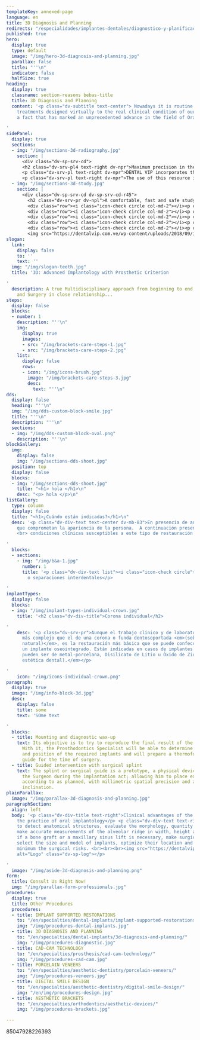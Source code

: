 ```yaml
---
templateKey: annexed-page
language: en
title: 3D Diagnosis and Planning
redirects: "/especialidades/implantes-dentales/diagnostico-y-planificacion-3d/"
published: true
hero:
  display: true
  type: default
  image: "/img/hero-3d-diagnosis-and-planning.jpg"
  parallax: false
  title: "''\n"
  indicator: false
  halfSize: true
heading:
  display: true
  classname: section-reasons bebas-title
  title: 3D Diagnosis and Planning
  content: '<p class="dv-subtitle text-center"> Nowadays it is routine to transfer
    treatments designed virtually to the real clinical condition of our patients,
    a fact that has marked an unprecedented advance in the field of Oral Rehabilitation.</p>

'
sidePanel:
  display: true
  sections:
  - img: "/img/sections-3d-radiography.jpg"
    section: |
      <div class="dv-sp-srv-cd">
      <h2 class="dv-srv-pl4 text-right dv-npr">Maximum precision in the placement of your dental implants!</h2>
      <p class="dv-srv-pl text-right dv-npr">DENTAL VIP incorporates the latest technology in its Oral Implantology procedures, the Cone Beam Volumetric Tomography <em>(CBVT-3D Digital Scanner)</em>; a tool of high clinical value that provides three-dimensional, accurate and top quality digital images.</p>
      <p class="dv-srv-pl text-right dv-npr">The use of this resource is essential for the surgical planning of the case, particularly when implants are to be placed in the posterior sector of the mandible and/or upper jaw, since it allows us to delimit the canal of the inferior dental nerve and know the exact distance between alveolar ridge and maxillary sinus; anatomical structures that must always be respected to prevent risks, complications and operative failures.</p> </div>
  - img: "/img/sections-3d-study.jpg"
    section: |
      <div class="dv-sp-srv-cd dv-sp-srv-cd-r45">
        <h2 class="dv-srv-pr dv-npl">A comfortable, fast and safe study...</h2>
        <div class="row"><i class="icon-check circle col-md-2"></i><p class="dv-srv-pr dv-npl col-md-10">Low radiation dose, much smaller than that of a conventional CAT scan.</p></div>
        <div class="row"><i class="icon-check circle col-md-2"></i><p class="dv-srv-pr dv-npl col-md-10">Short exposure time, less than three minutes. </p></div>
        <div class="row"><i class="icon-check circle col-md-2"></i><p class="dv-srv-pr dv-npl col-md-10">Scanned with the patient in sitting posture. </p></div>
        <div class="row"><i class="icon-check circle col-md-2"></i><p class="dv-srv-pr dv-npl col-md-10">Open tomograph that provides great comfort, avoiding feelings of confinement or claustrophobia. </p></div>
        <div class="row"><i class="icon-check circle col-md-2"></i><p class="dv-srv-pr dv-npl col-md-10">Information in DICOM format that allows, through special software, a unique procedure of visualization and therapeutic planning.</p></div>
        <img src="https://dentalvip.com.ve/wp-content/uploads/2018/09/impl-img7.jpg" alt="Logo" class="dv-sp-log"></div>
slogan:
  link:
    display: false
    to: ''
    text: ''
  img: "/img/slogan-teeth.jpg"
  title: '3D: Advanced Implantology with Prosthetic Criterion

'
  description: A true Multidisciplinary approach from beginning to end, Prosthodontics
    and Surgery in close relationship...
steps:
  display: false
  blocks:
  - number: 1
    description: "''\n"
    img:
      display: true
      images:
      - src: "/img/brackets-care-steps-1.jpg"
      - src: "/img/brackets-care-steps-2.jpg"
    list:
      display: false
      rows:
      - icon: "/img/icons-brush.jpg"
        image: "/img/brackets-care-steps-3.jpg"
        desc:
          text: "''\n"
dds:
  display: false
  heading: "''\n"
  img: "/img/dds-custom-block-smile.jpg"
  title: "''\n"
  description: "''\n"
  sections:
  - img: "/img/dds-custom-block-oval.png"
    description: "''\n"
blockGallery:
  img:
    display: false
    img: "/img/sections-dds-shoot.jpg"
  position: top
  display: false
  blocks:
  - img: "/img/sections-dds-shoot.jpg"
    title: "<h1> hola </h1>\n"
    desc: "<p> hola </p>\n"
listGallery:
  type: column
  display: false
  title: "<h1>¿Cuándo están indicadas?</h1>\n"
  desc: '<p class="dv-div-text text-center dv-mb-83">En presencia de anomalías estéticas
    que comprometan la apariencia de la persona.  A continuación presentamos diversas
    <br> condiciones clínicas susceptibles a este tipo de restauración dental:</p>

'
  blocks:
  - sections:
    - img: "/img/b&a-1.jpg"
      number: 1
      title: '<p class="dv-div-text list"><i class="icon-check circle"></i>Diastemas
        o separaciones interdentales</p>

'
implantTypes:
  display: false
  blocks:
  - img: "/img/implant-types-individual-crown.jpg"
    title: '<h2 class="dv-div-title">Corona individual</h2>

'
    desc: '<p class="dv-srv-pr">Aunque el trabajo clínico y de laboratorio es mucho
      más complejo que el de una corona o funda dentosoportada <em>(sobre un diente
      natural)</em>, es la restauración más básica que se puede confeccionar sobre
      un implante oseointegrado. Están indicadas en casos de implantes unitarios y
      pueden ser de metal-porcelana, Disilicato de Litio u Óxido de Zirconio <em>(alta
      estética dental).</em></p>

'
    icon: "/img/icons-individual-crown.png"
paragraph:
  display: true
  image: "/img/info-block-3d.jpg"
  desc:
    display: false
    title: some
    text: 'SOme text

'
  blocks:
  - title: Mounting and diagnostic wax-up
    text: Its objective is to try to reproduce the final result of the future prosthesis.
      With it, the Prosthodontics Specialist will be able to determine the exact number
      and position of the required implants and will prepare a thermoformed plastic
      guide for the time of surgery.
  - title: Guided intervention with surgical splint
    text: The splint or surgical guide is a prototype, a physical device that orients
      the Surgeon during the implantation act; allowing him to place each element
      according to as planned, with millimetric spatial precision and adequate axial
      inclination.
plainParallax:
  image: "/img/parallax-3d-diagnosis-and-planning.jpg"
paragraphSection:
  align: left
  body: '<p class="dv-div-title text-right">Clinical advantages of the CONE BEAM in
    the practice of oral implantology</p> <p class="dv-div-text text-right">It allows
    to detect anatomical structures, evaluate the morphology, quantity and bone quality;
    make accurate measurements of the alveolar ridge in width, height and depth; determine
    if a bone graft or a maxillary sinus lift is necessary, make surgical guides,
    select the size and model of implants, optimize their location and reduce to the
    minimum the surgical risks. <br><br><br><img src="https://dentalvip.com.ve/wp-content/uploads/2018/09/impl-img10.jpg"
    alt="Logo" class="dv-sp-log"></p>

'
  image: "/img/aside-3d-diagnosis-and-planning.png"
form:
  title: Consult Us Right Now!
  img: "/img/parallax-form-professionals.jpg"
procedures:
  display: true
  title: Other Procedures
  procedures:
  - title: IMPLANT SUPPORTED RESTORATIONS
    to: "/en/specialties/dental-implants/implant-supported-restorations/"
    img: "/img/procedures-dental-implants.jpg"
  - title: 3D DIAGNOSIS AND PLANNING
    to: "/en/specialties/dental-implants/3d-diagnosis-and-planning/"
    img: "/img/procedures-diagnostic.jpg"
  - title: CAD-CAM TECHNOLOGY
    to: "/en/specialties/prosthesis/cad-cam-technology/"
    img: "/img/procedures-cad-cam.jpg"
  - title: PORCELAIN VENEERS
    to: "/en/specialties/aesthetic-dentistry/porcelain-veneers/"
    img: "/img/procedures-veneers.jpg"
  - title: DIGITAL SMILE DESIGN
    to: "/en/specialties/aesthetic-dentistry/digital-smile-design/"
    img: "/en/img/procedures-design.jpg"
  - title: AESTHETIC BRACKETS
    to: "/en/specialties/orthodontics/aesthetic-devices/"
    img: "/img/procedures-brackets.jpg"

---
```

85047928226393